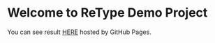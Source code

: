 Welcome to ReType Demo Project
==============================

You can see result [HERE][1] hosted by GitHub Pages.

[1]: https://ashkheid.github.io/ReType-Demo/ "ashkheid.github.io/ReType-Demo"